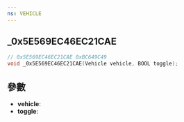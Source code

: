 ```yaml
---
ns: VEHICLE
---
```

## _0x5E569EC46EC21CAE

```c
// 0x5E569EC46EC21CAE 0xBC649C49
void _0x5E569EC46EC21CAE(Vehicle vehicle, BOOL toggle);
```


## 參數
* **vehicle**: 
* **toggle**: 

